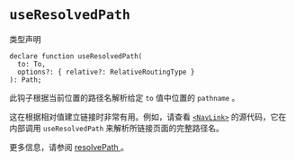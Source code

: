 # `useResolvedPath`

类型声明

```tsx
declare function useResolvedPath(
  to: To,
  options?: { relative?: RelativeRoutingType }
): Path;
```

此钩子根据当前位置的路径名解析给定 `to` 值中位置的 `pathname` 。

这在根据相对值建立链接时非常有用。例如，请查看 [`<NavLink>`](../components/nav-link) 的源代码，它在内部调用 `useResolvedPath` 来解析所链接页面的完整路径名。

更多信息，请参阅 [resolvePath ](../utils/resolve-path)。

